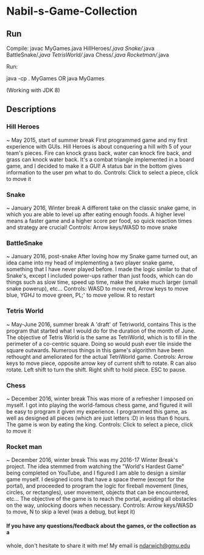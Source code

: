 # Nabil-s-Game-Collection

## Run

Compile:
javac MyGames.java HillHeroes/*.java Snake/*.java BattleSnake/*.java TetrisWorld/*.java Chess/*.java Rocketman/*.java

Run:

java -cp . MyGames
OR
java MyGames

(Working with JDK 8)

## Descriptions

### Hill Heroes
~ May 2015, start of summer break
First programmed game and my first experience with GUIs. Hill
Heroes is about conquering a hill with 5 of your team's pieces. Fire can 
knock grass back, water can knock fire back, and grass can knock water back.
It's a combat triangle implemented in a board game, and I decided to make it
a GUI! A status bar in the bottom gives information to the user pm what to do.
Controls: Click to select a piece, click to move it

### Snake
~ January 2016, Winter break
A different take on the classic snake game, in which you are able to
level up after eating enough foods. A higher level means a faster game and a
higher score per food, so quick reaction times and strategy are crucial!
Controls: Arrow keys/WASD to move snake

### BattleSnake
~ January 2016, post-snake
After loving how my Snake game turned out, an idea came into my head of implementing a two player snake game, something that I have never
played before. I made the logic similar to that of Snake's, except I included
power-ups rather than just foods, which can do things such as slow time,
speed up time, make the snake much larger (small snake powerup), etc...
Controls: WASD to move red, Arrow keys to move blue, YGHJ to move green,
PL;' to move yellow. R to restart


### Tetris World
~ May-June 2016, summer break
A 'draft' of Tetriworld, contains This is the program that
started what I would do for the duration of the month of June. The objective
of Tetris World is the same as TetriWorld, which is to fill in the perimeter
of a co-centric square. Doing so would push ever tile inside the square
outwards. Numerous things in this game's algorithm have been rethought and
ameliorated for the actual TetriWorld game.
Controls: Arrow keys to move piece, opposite arrow key of current shift to 
rotate. R can also rotate. Left shift to turn the shift. Right shift to hold
piece. ESC to pause. 

### Chess
~ December 2016, winter break
This was more of a refresher I imposed on myself. I got into playing
the world-famous chess game, and figured it will be easy to program it given
my experience. I programmed this game, as well as designed all pieces (which 
are just letters :D) in less than 6 hours. The game is won by eating the king.
Controls: Click to select a piece, click to move it

### Rocket man
~ December 2016, winter break
This was my 2016-17 Winter Break's project. The idea stemmed from
watching the "World's Hardest Game" being completed on YouTube, and I figured
I am able to design a similar game myself. I designed icons that have a space
theme (except for the portal), and proceeded to program the logic for fireball
movement (lines, circles, or rectangles), user movement, objects that can be
encountered, etc... The objective of the game is to reach the portal, avoiding
all obstacles on the way, unlocking doors when necessary.
Controls: Arrow keys/WASD to move, N to skip a level (was a debug, but kept it)

#### If you have any questions/feedback about the games, or the collection as a
whole, don't hesitate to share it with me! My email is ndarwich@gmu.edu
